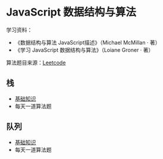 # JavaScript 数据结构与算法

学习资料：
- 《数据结构与算法 JavaScript描述》（Michael McMillan · 著）
- 《学习 JavaScript 数据结构与算法》（Loiane Groner · 著）

算法题目来源：[Leetcode](https://leetcode-cn.com/)

## 栈

- [基础知识](https://github.com/aimeefe/algorithms/tree/master/stack)
- 每天一道算法题

## 队列

- [基础知识](https://github.com/aimeefe/algorithms/tree/master/)
- 每天一道算法题
